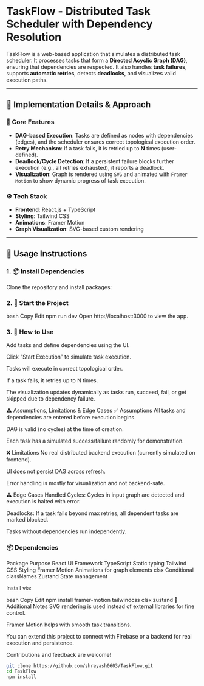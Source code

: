 # TaskFlow - Distributed Task Scheduler with Dependency Resolution

TaskFlow is a web-based application that simulates a distributed task scheduler. It processes tasks that form a **Directed Acyclic Graph (DAG)**, ensuring that dependencies are respected. It also handles **task failures**, supports **automatic retries**, detects **deadlocks**, and visualizes valid execution paths.

---

## 🔧 Implementation Details & Approach

### 🎯 Core Features
- **DAG-based Execution**: Tasks are defined as nodes with dependencies (edges), and the scheduler ensures correct topological execution order.
- **Retry Mechanism**: If a task fails, it is retried up to **N** times (user-defined).
- **Deadlock/Cycle Detection**: If a persistent failure blocks further execution (e.g., all retries exhausted), it reports a deadlock.
- **Visualization**: Graph is rendered using `SVG` and animated with `Framer Motion` to show dynamic progress of task execution.

### ⚙️ Tech Stack
- **Frontend**: React.js + TypeScript
- **Styling**: Tailwind CSS
- **Animations**: Framer Motion
- **Graph Visualization**: SVG-based custom rendering

---

## 🚀 Usage Instructions

### 1. 📦 Install Dependencies

Clone the repository and install packages:


### 2. 🏁 Start the Project
bash
Copy
Edit
npm run dev
Open http://localhost:3000 to view the app.

### 3. 🧪 How to Use
Add tasks and define dependencies using the UI.

Click “Start Execution” to simulate task execution.

Tasks will execute in correct topological order.

If a task fails, it retries up to N times.

The visualization updates dynamically as tasks run, succeed, fail, or get skipped due to dependency failure.

⚠️ Assumptions, Limitations & Edge Cases
✅ Assumptions
All tasks and dependencies are entered before execution begins.

DAG is valid (no cycles) at the time of creation.

Each task has a simulated success/failure randomly for demonstration.

❌ Limitations
No real distributed backend execution (currently simulated on frontend).

UI does not persist DAG across refresh.

Error handling is mostly for visualization and not backend-safe.

⚠️ Edge Cases Handled
Cycles: Cycles in input graph are detected and execution is halted with error.

Deadlocks: If a task fails beyond max retries, all dependent tasks are marked blocked.

Tasks without dependencies run independently.

### 📦 Dependencies
Package	Purpose
React	UI Framework
TypeScript	Static typing
Tailwind CSS	Styling
Framer Motion	Animations for graph elements
clsx	Conditional classNames
Zustand	State management

Install via:

bash
Copy
Edit
npm install framer-motion tailwindcss clsx zustand
📝 Additional Notes
SVG rendering is used instead of external libraries for fine control.

Framer Motion helps with smooth task transitions.

You can extend this project to connect with Firebase or a backend for real execution and persistence.

Contributions and feedback are welcome!

```bash
git clone https://github.com/shreyash0603/TaskFlow.git
cd TaskFlow
npm install





